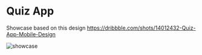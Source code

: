 # Quiz App

Showcase based on this design https://dribbble.com/shots/14012432-Quiz-App-Mobile-Design

![showcase](https://user-images.githubusercontent.com/37616820/113963855-60ffea00-97f8-11eb-96b3-3de826f67f55.gif)


